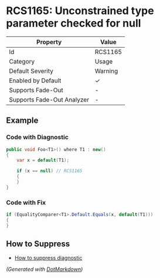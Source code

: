 # RCS1165: Unconstrained type parameter checked for null

| Property                    | Value    |
| --------------------------- | -------- |
| Id                          | RCS1165  |
| Category                    | Usage    |
| Default Severity            | Warning  |
| Enabled by Default          | &#x2713; |
| Supports Fade\-Out          | \-       |
| Supports Fade\-Out Analyzer | \-       |

## Example

### Code with Diagnostic

```csharp
public void Foo<T1>() where T1 : new()
{
    var x = default(T1);

    if (x == null) // RCS1165
    {
    }
}
```

### Code with Fix

```csharp
if (EqualityComparer<T1>.Default.Equals(x, default(T1)))
{
}
```

## How to Suppress

* [How to suppress diagnostic](../HowToConfigureAnalyzers#how-to-suppress-a-diagnostic.md)

*\(Generated with [DotMarkdown](http://github.com/JosefPihrt/DotMarkdown)\)*